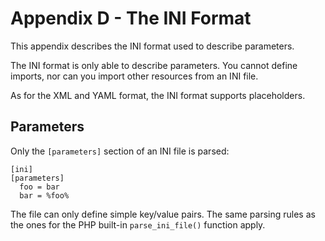 Appendix D - The INI Format
===========================

This appendix describes the INI format used to describe parameters.

The INI format is only able to describe parameters. You cannot define imports,
nor can you import other resources from an INI file.

As for the XML and YAML format, the INI format supports placeholders.

Parameters
----------

Only the `[parameters]` section of an INI file is parsed:

    [ini]
    [parameters]
      foo = bar
      bar = %foo%

The file can only define simple key/value pairs. The same parsing rules as the
ones for the PHP built-in `parse_ini_file()` function apply.
